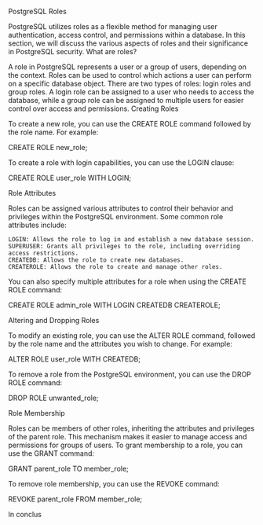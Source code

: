 PostgreSQL Roles

PostgreSQL utilizes roles as a flexible method for managing user authentication, access control, and permissions within a database. In this section, we will discuss the various aspects of roles and their significance in PostgreSQL security.
What are roles?

A role in PostgreSQL represents a user or a group of users, depending on the context. Roles can be used to control which actions a user can perform on a specific database object. There are two types of roles: login roles and group roles. A login role can be assigned to a user who needs to access the database, while a group role can be assigned to multiple users for easier control over access and permissions.
Creating Roles

To create a new role, you can use the CREATE ROLE command followed by the role name. For example:

CREATE ROLE new_role;

To create a role with login capabilities, you can use the LOGIN clause:

CREATE ROLE user_role WITH LOGIN;

Role Attributes

Roles can be assigned various attributes to control their behavior and privileges within the PostgreSQL environment. Some common role attributes include:

    LOGIN: Allows the role to log in and establish a new database session.
    SUPERUSER: Grants all privileges to the role, including overriding access restrictions.
    CREATEDB: Allows the role to create new databases.
    CREATEROLE: Allows the role to create and manage other roles.

You can also specify multiple attributes for a role when using the CREATE ROLE command:

CREATE ROLE admin_role WITH LOGIN CREATEDB CREATEROLE;

Altering and Dropping Roles

To modify an existing role, you can use the ALTER ROLE command, followed by the role name and the attributes you wish to change. For example:

ALTER ROLE user_role WITH CREATEDB;

To remove a role from the PostgreSQL environment, you can use the DROP ROLE command:

DROP ROLE unwanted_role;

Role Membership

Roles can be members of other roles, inheriting the attributes and privileges of the parent role. This mechanism makes it easier to manage access and permissions for groups of users. To grant membership to a role, you can use the GRANT command:

GRANT parent_role TO member_role;

To remove role membership, you can use the REVOKE command:

REVOKE parent_role FROM member_role;

In conclus